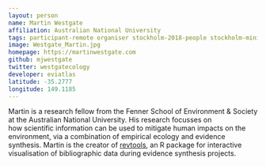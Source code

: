```yaml
---
layout: person
name: Martin Westgate
affiliation: Australian National University
tags: participant-remote organiser stockholm-2018-people stockholm-mini-2018-people canberra-2019-people stockholm-2018-organiser stockholm-mini-2018-remote canberra-2019-organiser
image: Westgate_Martin.jpg
homepage: https://martinwestgate.com
github: mjwestgate
twitter: westgatecology
developer: eviatlas
latitude: -35.2777
longitude: 149.1185
---
```

Martin is a research fellow from the Fenner School of Environment & Society at the Australian National University. His research focusses on how scientific information can be used to mitigate human impacts on the environment, via a combination of empirical ecology and evidence synthesis. Martin is the creator of <a href="https://revtools.net" target="_blank" rel="noopener">revtools</a>, an R package for interactive visualisation of bibliographic data during evidence synthesis projects.